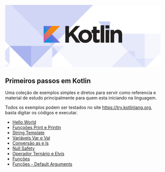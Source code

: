 
![](images/kotlin_800x320.png)
## Primeiros passos em Kotlin

Uma coleção de exemplos simples e diretos para servir como referencia e material de estudo principalmente para quem esta iniciando na linguagem.

Todos os exemplos podem ser testados no site https://try.kotlinlang.org, basta digitar os códigos e executar.


* [Hello World](https://github.com/Viktoorrocha/Kotlin-Hands-On/blob/master/Hello%20World/HelloWorld.kt)
* [Funçoões Print e Println](https://github.com/Viktoorrocha/Kotlin-Hands-On/tree/master/funcoes_print_%20println)
* [String Template](https://github.com/Viktoorrocha/Kotlin-Hands-On/tree/master/string_template)
* [Variáveis Var e Val](https://github.com/Viktoorrocha/Kotlin-Hands-On/tree/master/variaveis_var_e_val)
* [Conversão as e ls](https://github.com/Viktoorrocha/Kotlin-Hands-On/tree/master/conversao_as_ls)
* [Null Safety](https://github.com/Viktoorrocha/Kotlin-Hands-On/tree/master/Objetos_Nulos(Null%20Safety))
* [Operador Ternário e Elvis](https://github.com/Viktoorrocha/Kotlin-Hands-On/tree/master/Operador_Tern%C3%A1rio_Elvis)
* [Funções](https://github.com/Viktoorrocha/Kotlin-Hands-On/tree/master/funcoes)
* [Funções - Default Arguments](https://github.com/Viktoorrocha/Kotlin-Hands-On/commit/05f4a2d8500f37aeae93d7a21bf791733e9685aa)